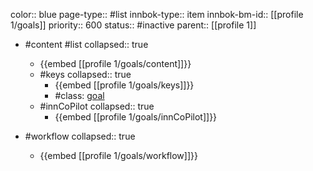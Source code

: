 color:: blue
page-type:: #list
innbok-type:: item
innbok-bm-id:: [[profile 1/goals]]
priority:: 600
status:: #inactive
parent:: [[profile 1]]

- #content #list
  collapsed:: true
	- {{embed [[profile 1/goals/content]]}}
  - #keys
    collapsed:: true
	  - {{embed [[profile 1/goals/keys]]}}
	  - #class: [goal](https://go.innbok.com/#/page/innBoK%2Fclass%2Fgoal)
  - #innCoPilot
    collapsed:: true
	  - {{embed [[profile 1/goals/innCoPilot]]}}

- #workflow
  collapsed:: true
	- {{embed [[profile 1/goals/workflow]]}}

